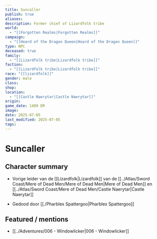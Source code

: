 ```yaml
---
title: Suncaller
publish: true
aliases: 
description: Former chief of Lizardfolk tribe
world:
  - "[[Forgotten Realms|Forgotten Realms]]"
campaign:
  - "[[Hoard of the Dragon Queen|Hoard of the Dragon Queen]]"
type: NPC
deceased: true
family:
  - "[[Lizardfolk tribe|Lizardfolk tribe]]"
faction:
  - "[[Lizardfolk tribe|Lizardfolk tribe]]"
race: "[[lizardfolk]]"
gender: male
class: 
shop: 
location:
  - "[[Castle Naerytar|Castle Naerytar]]"
origin: 
game_date: 1489 DR
image: 
date: 2025-07-05
last_modified: 2025-07-05
tags: 
---
```

# Suncaller

## Character summary
* Vorige leider van de [[Lizardfolk|Lizardfolk]] van de [[../Atlas/Sword Coast/Mere of Dead Men/Mere of Dead Men|Mere of Dead Men]] en [[../Atlas/Sword Coast/Mere of Dead Men/Castle Naerytar|Castle Naerytar]]
- Gedood door [[./Pharblex Spattergoo|Pharblex Spattergoo]]
## Featured / mentions
- [[../Adventures/006 - Windowlicker|006 - Windowlicker]]


